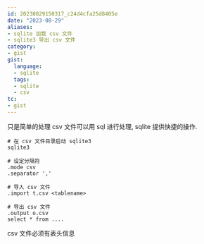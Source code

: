 ```yaml
---
id: 20230829150317_c24d4cfa25d8405e
date: "2023-08-29"
aliases:
- sqlite 加载 csv 文件
- sqlite3 导出 csv 文件
category:
- gist
gist:
  language:
  - sqlite
  tags:
  - sqlite
  - csv
tc:
- gist
---
```


只是简单的处理 csv 文件可以用 sql 进行处理, sqlite 提供快捷的操作.

```
# 在 csv 文件目录启动 sqlite3
sqlite3

# 设定分隔符
.mode csv
.separator ','

# 导入 csv 文件
.import t.csv <tablename>

# 导出 csv 文件
.output o.csv
select * from ....
```

csv 文件必须有表头信息
